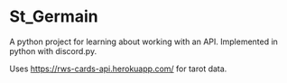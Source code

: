 # St_Germain

A python project for learning about working with an API.
Implemented in python with discord.py.

Uses https://rws-cards-api.herokuapp.com/ for tarot data.
